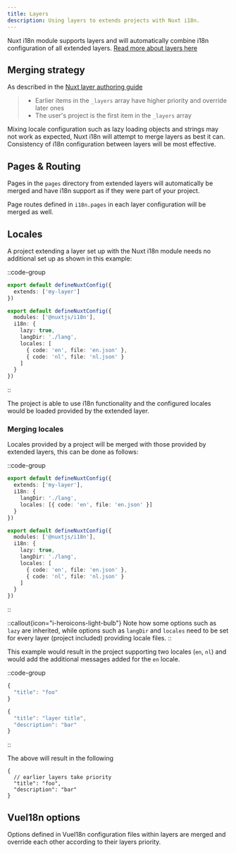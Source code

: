 ```yaml
---
title: Layers
description: Using layers to extends projects with Nuxt i18n.
---
```


Nuxt i18n module supports layers and will automatically combine i18n configuration of all extended layers. [Read more about layers here](https://nuxt.com/docs/getting-started/layers)

## Merging strategy

As described in the [Nuxt layer authoring guide](https://nuxt.com/docs/guide/going-further/layers#multi-layer-support-for-nuxt-modules)

> - Earlier items in the `_layers` array have higher priority and override later ones
> - The user's project is the first item in the `_layers` array

Mixing locale configuration such as lazy loading objects and strings may not work as expected, Nuxt i18n will attempt to merge layers as best it can. Consistency of i18n configuration between layers will be most effective.

## Pages & Routing

Pages in the `pages` directory from extended layers will automatically be merged and have i18n support as if they were part of your project.

Page routes defined in `i18n.pages` in each layer configuration will be merged as well.

## Locales

A project extending a layer set up with the Nuxt i18n module needs no additional set up as shown in this example:

::code-group

```ts [nuxt.config.ts]
export default defineNuxtConfig({
  extends: ['my-layer']
})
```

```ts [my-layer/nuxt.config.ts]
export default defineNuxtConfig({
  modules: ['@nuxtjs/i18n'],
  i18n: {
    lazy: true,
    langDir: './lang',
    locales: [
      { code: 'en', file: 'en.json' },
      { code: 'nl', file: 'nl.json' }
    ]
  }
})
```

::

The project is able to use i18n functionality and the configured locales would be loaded provided by the extended layer.

### Merging locales

Locales provided by a project will be merged with those provided by extended layers, this can be done as follows:

::code-group

```ts {} [nuxt.config.ts]
export default defineNuxtConfig({
  extends: ['my-layer'],
  i18n: {
    langDir: './lang',
    locales: [{ code: 'en', file: 'en.json' }]
  }
})
```

```ts [my-layer/nuxt.config.ts]
export default defineNuxtConfig({
  modules: ['@nuxtjs/i18n'],
  i18n: {
    lazy: true,
    langDir: './lang',
    locales: [
      { code: 'en', file: 'en.json' },
      { code: 'nl', file: 'nl.json' }
    ]
  }
})
```

::

::callout{icon="i-heroicons-light-bulb"}
Note how some options such as `lazy` are inherited, while options such as `langDir` and `locales` need to be set for every layer (project included) providing locale files.
::

This example would result in the project supporting two locales (`en`, `nl`) and would add the additional messages added for the `en` locale.

::code-group

```ts [project/lang/en.json]
{
  "title": "foo"
}
```

```ts [project/my-layer/lang/en.json]
{
  "title": "layer title",
  "description": "bar"
}
```

::

The above will result in the following

```jsonc
{
  // earlier layers take priority
  "title": "foo",
  "description": "bar"
}
```

## VueI18n options

Options defined in VueI18n configuration files within layers are merged and override each other according to their layers priority.
